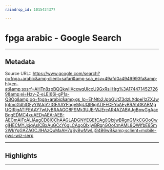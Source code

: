 ```yaml
---
raindrop_id: 1015424377

---
```


# fpga arabic - Google Search

___
## Metadata
Source URL:: https://www.google.com/search?q=fpga+arabic&amp;client=safari&amp;sca_esv=49afd0a4949993fa&amp;hl=en-at&amp;sxsrf=AHTn8zpBQQkwIlXcxwqUIccU9GxRsilHrg%3A1744714527269&amp;ei=Hzv-Z-eLEI66i-gP1a-Q8Qg&amp;oq=fpga+arabic&amp;gs_lp=EhNtb2JpbGUtZ3dzLXdpei1zZXJwIgtmcGdhIGFyYWJpYzIGEAAYFhgeMgUQIRigATIFECEYoAEyBRAhGKABMgUQIRigATIFEAAY7wUyBRAAGO8FSMk3UJErWJErcAR4AZABAJgBpwGgAacBqgEDMC4xuAEDyAEA-AEB-AECmAIFoALIAagCD8ICChAAGLADGNYEGEfCAg0QIxjwBRgnGMkCGOoCwgIHECMYJxjqAsICBxAuGCcY6gLCAgoQIxjwBRgnGOoCmAML8QWIfbE85m2WkYgGAZAGCJIHAzQuMaAH7gSyBwMwLjG4B6wB&amp;sclient=mobile-gws-wiz-serp


___
## Highlights
___